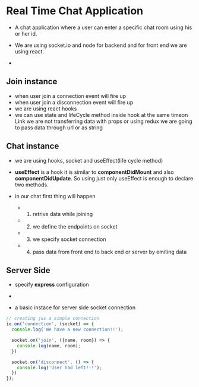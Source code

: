 # Real Time Chat Application

- A chat application where a user can enter a specific chat room using his or her id.

- We are using socket.io and node for backend and for front end we are using react.

- 

## Join instance

- when user join a connection event will fire up
- when user join a disconnection event will fire up
- we are using react hooks
- we can use state and lifeCycle method inside hook at the same timeon Link we are not transferring data with props or using redux we are going to pass data through url or as string


## Chat instance

- we are using hooks, socket and useEffect(life cycle method)

- **useEffect** is a hook it is similar to **componentDidMount** and also **componentDidUpdate**. So using just only useEffect is enough to declare two methods. 

- in our chat first thing will happen 
  - 1. retrive data while joining 
  - 2. we define the endpoints on socket
  - 3. we specify socket connection
  - 4. pass data from front end to back end or server by emiting data 


## Server Side

- specify **express** configuration

- 

- a basic instace for server side socket connection 
```js 
// creating jus a simple connection
io.on('connection', (socket) => {
  console.log('We have a new connection!!');

  socket.on('join', ({name, room}) => {
    console.log(name, room);
  })

  socket.on('disconnect', () => {
    console.log('User had left!!!');
  })
});
```